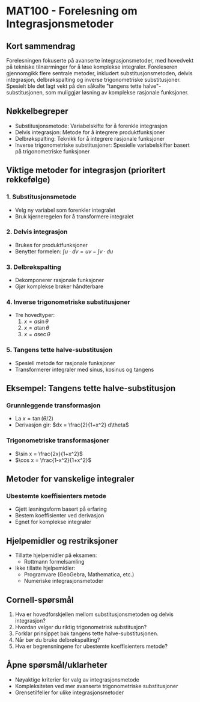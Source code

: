 # MAT100 - Forelesning om Integrasjonsmetoder

## Kort sammendrag
Forelesningen fokuserte på avanserte integrasjonsmetoder, med hovedvekt på tekniske tilnærminger for å løse komplekse integraler. Foreleseren gjennomgikk flere sentrale metoder, inkludert substitusjonsmetoden, delvis integrasjon, delbrøkspalting og inverse trigonometriske substitusjoner. Spesielt ble det lagt vekt på den såkalte "tangens tette halve"-substitusjonen, som muliggjør løsning av komplekse rasjonale funksjoner.

## Nøkkelbegreper
- Substitusjonsmetode: Variabelskifte for å forenkle integrasjon
- Delvis integrasjon: Metode for å integrere produktfunksjoner
- Delbrøkspalting: Teknikk for å integrere rasjonale funksjoner
- Inverse trigonometriske substitusjoner: Spesielle variabelskifter basert på trigonometriske funksjoner

## Viktige metoder for integrasjon (prioritert rekkefølge)

### 1. Substitusjonsmetode
- Velg ny variabel som forenkler integralet
- Bruk kjerneregelen for å transformere integralet

### 2. Delvis integrasjon
- Brukes for produktfunksjoner
- Benytter formelen: $\int u \cdot dv = uv - \int v \cdot du$

### 3. Delbrøkspalting
- Dekomponerer rasjonale funksjoner
- Gjør komplekse brøker håndterbare

### 4. Inverse trigonometriske substitusjoner
- Tre hovedtyper:
  1. $x = a \sin\theta$
  2. $x = a \tan\theta$
  3. $x = a \sec\theta$

### 5. Tangens tette halve-substitusjon
- Spesiell metode for rasjonale funksjoner
- Transformerer integraler med sinus, kosinus og tangens

## Eksempel: Tangens tette halve-substitusjon

### Grunnleggende transformasjon
- La $x = \tan(\theta/2)$
- Derivasjon gir: $dx = \frac{2}{1+x^2} d\theta$

### Trigonometriske transformasjoner
- $\sin x = \frac{2x}{1+x^2}$
- $\cos x = \frac{1-x^2}{1+x^2}$

## Metoder for vanskelige integraler

### Ubestemte koeffisienters metode
- Gjett løsningsform basert på erfaring
- Bestem koeffisienter ved derivasjon
- Egnet for komplekse integraler

## Hjelpemidler og restriksjoner
- Tillatte hjelpemidler på eksamen:
  - Rottmann formelsamling
- Ikke tillatte hjelpemidler:
  - Programvare (GeoGebra, Mathematica, etc.)
  - Numeriske integrasjonsmetoder

## Cornell-spørsmål
1. Hva er hovedforskjellen mellom substitusjonsmetoden og delvis integrasjon?
2. Hvordan velger du riktig trigonometrisk substitusjon?
3. Forklar prinsippet bak tangens tette halve-substitusjonen.
4. Når bør du bruke delbrøkspalting?
5. Hva er begrensningene for ubestemte koeffisienters metode?

## Åpne spørsmål/uklarheter
- Nøyaktige kriterier for valg av integrasjonsmetode
- Kompleksiteten ved mer avanserte trigonometriske substitusjoner
- Grensetilfeller for ulike integrasjonsmetoder